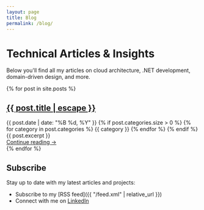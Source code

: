 ```yaml
---
layout: page
title: Blog
permalink: /blog/
---
```


# Technical Articles & Insights

Below you'll find all my articles on cloud architecture, .NET development, domain-driven design, and more.

<div class="post-list">
  {% for post in site.posts %}
    <article class="post-item">
      <h2>
        <a class="post-link" href="{{ post.url | relative_url }}">{{ post.title | escape }}</a>
      </h2>
      <div class="post-meta">
        {{ post.date | date: "%B %d, %Y" }}
        {% if post.categories.size > 0 %}
          <span class="post-categories">
            {% for category in post.categories %}
              <span class="post-category">{{ category }}</span>
            {% endfor %}
          </span>
        {% endif %}
      </div>
      <div class="post-excerpt">
        {{ post.excerpt }}
      </div>
      <a href="{{ post.url | relative_url }}" class="read-more">Continue reading &rarr;</a>
    </article>
  {% endfor %}
</div>

## Subscribe

Stay up to date with my latest articles and projects:

- Subscribe to my [RSS feed]({{ "/feed.xml" | relative_url }})
- Connect with me on [LinkedIn](https://www.linkedin.com/in/wendelin-niesl-676442138/)
